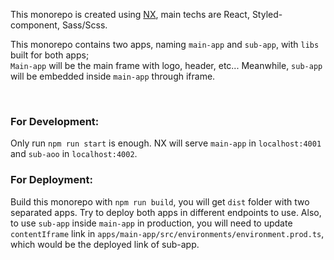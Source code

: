 This monorepo is created using [NX](https://nx.dev/getting-started/intro), main techs are React, Styled-component, Sass/Scss.
<br/>

This monorepo contains two apps, naming `main-app` and `sub-app`, with `libs` built for both apps;
<br/>
`Main-app` will be the main frame with logo, header, etc... Meanwhile, `sub-app` will be embedded inside `main-app` through iframe.

<br/>

### **For Development:**

Only run `npm run start` is enough. NX will serve `main-app` in `localhost:4001` and `sub-aoo` in `localhost:4002`.

### **For Deployment:**

Build this monorepo with `npm run build`, you will get `dist` folder with two separated apps.
Try to deploy both apps in different endpoints to use. Also, to use `sub-app` inside `main-app` in production,
you will need to update `contentIframe` link in `apps/main-app/src/environments/environment.prod.ts`,
which would be the deployed link of sub-app.

<br />
